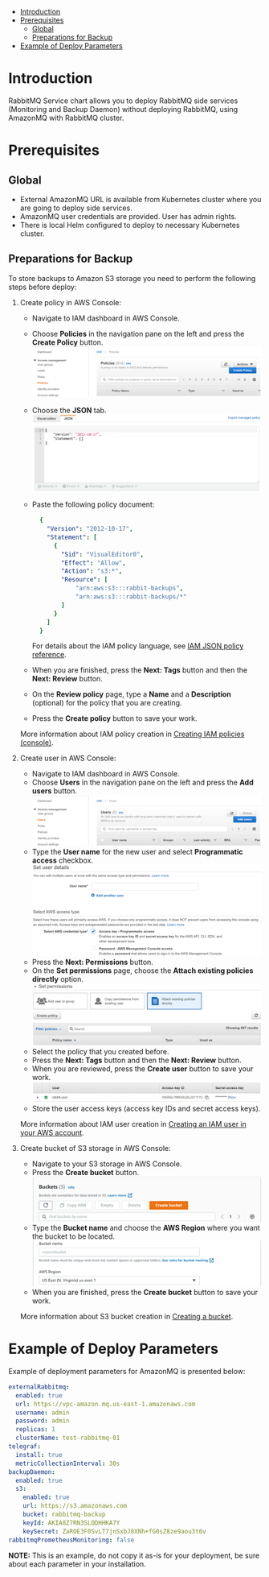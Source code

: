 - [Introduction](#introduction)
- [Prerequisites](#prerequisites)
    - [Global](#global)
    - [Preparations for Backup](#preparations-for-backup)
- [Example of Deploy Parameters](#example-of-deploy-parameters)

# Introduction

RabbitMQ Service chart allows you to deploy RabbitMQ side services (Monitoring and Backup Daemon) without deploying RabbitMQ, using AmazonMQ with RabbitMQ cluster.

# Prerequisites

## Global

* External AmazonMQ URL is available from Kubernetes cluster where you are going to deploy side services.
* AmazonMQ user credentials are provided. User has admin rights.
* There is local Helm configured to deploy to necessary Kubernetes cluster.

## Preparations for Backup

To store backups to Amazon S3 storage you need to perform the following steps before deploy:

1. Create policy in AWS Console:

    * Navigate to IAM dashboard in AWS Console.
    * Choose **Policies** in the navigation pane on the left and press the **Create Policy** button.
      ![IAM Policies](./images/iam_policies.png)
    * Choose the **JSON** tab.
      ![Create Policy](./images/create_policy.png)
    * Paste the following policy document:

      ```yaml
        {
          "Version": "2012-10-17",
          "Statement": [
            {
              "Sid": "VisualEditor0",
              "Effect": "Allow",
              "Action": "s3:*",
              "Resource": [
                  "arn:aws:s3:::rabbit-backups",
                  "arn:aws:s3:::rabbit-backups/*"
              ]
            }
          ]
        }
      ```

      For details about the IAM policy language, see [IAM JSON policy reference](https://docs.aws.amazon.com/IAM/latest/UserGuide/reference_policies.html).
    * When you are finished, press the **Next: Tags** button and then the **Next: Review** button.
    * On the **Review policy** page, type a **Name** and a **Description** (optional) for the policy that you are creating.
    * Press the **Create policy** button to save your work.

   More information about IAM policy creation in [Creating IAM policies (console)](https://docs.aws.amazon.com/IAM/latest/UserGuide/access_policies_create-console.html).

2. Create user in AWS Console:

   * Navigate to IAM dashboard in AWS Console.
   * Choose **Users** in the navigation pane on the left and press the **Add users** button.
     ![IAM Users](./images/iam_users.png)
   * Type the **User name** for the new user and select **Programmatic access** checkbox.
     ![Set User Details](./images/set_user_details.png)
   * Press the **Next: Permissions** button.
   * On the **Set permissions** page, choose the **Attach existing policies directly** option.
     ![Set Permissions](./images/set_permissions.png)
   * Select the policy that you created before.
   * Press the **Next: Tags** button and then the **Next: Review** button.
   * When you are reviewed, press the **Create user** button to save your work.
     ![User Credentials](./images/user_credentials.jpg)
   * Store the user access keys (access key IDs and secret access keys).

   More information about IAM user creation in [Creating an IAM user in your AWS account](https://docs.aws.amazon.com/IAM/latest/UserGuide/id_users_create.html).

3. Create bucket of S3 storage in AWS Console:

    * Navigate to your S3 storage in AWS Console.
    * Press the **Create bucket** button.
      ![S3 Buckets](./images/s3_buckets.png)
    * Type the **Bucket name** and choose the **AWS Region** where you want the bucket to be located.
      ![Create Bucket](./images/create_bucket.png)
    * When you are finished, press the **Create bucket** button to save your work.

   More information about S3 bucket creation in [Creating a bucket](https://docs.aws.amazon.com/AmazonS3/latest/userguide/create-bucket-overview.html).

# Example of Deploy Parameters

Example of deployment parameters for AmazonMQ is presented below:

```yaml
externalRabbitmq:
  enabled: true
  url: https://vpc-amazon.mq.us-east-1.amazonaws.com
  username: admin
  password: admin
  replicas: 1
  clusterName: test-rabbitmq-01
telegraf:
  install: true
  metricCollectionInterval: 30s
backupDaemon:
  enabled: true
  s3:
    enabled: true
    url: https://s3.amazonaws.com
    bucket: rabbitmq-backup
    keyId: AKIA8Z7RN3SLODHHKA7Y
    keySecret: ZaROE3F0SvLT7jnSxbJ8XNh+fG0sZ8ze9aou3t6v
rabbitmqPrometheusMonitoring: false
```

**NOTE:** This is an example, do not copy it as-is for your deployment, be sure about each parameter in your installation.
